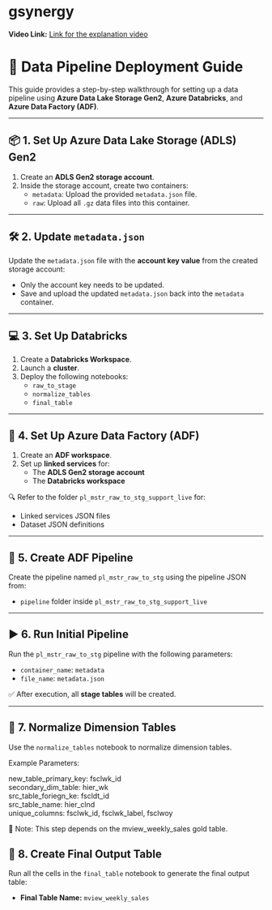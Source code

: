 
# gsynergy

**Video Link:** [Link for the explanation video](https://drive.google.com/file/d/133hB3g202zpZ0QViZwDGMfJRM7xjoyWg/view?usp=drive_link)


# 🚀 Data Pipeline Deployment Guide

This guide provides a step-by-step walkthrough for setting up a data pipeline using **Azure Data Lake Storage Gen2**, **Azure Databricks**, and **Azure Data Factory (ADF)**.

---

## 📦 1. Set Up Azure Data Lake Storage (ADLS) Gen2

1. Create an **ADLS Gen2 storage account**.
2. Inside the storage account, create two containers:
   - `metadata`: Upload the provided `metadata.json` file.
   - `raw`: Upload all `.gz` data files into this container.

---

## 🛠️ 2. Update `metadata.json`

Update the `metadata.json` file with the **account key value** from the created storage account:
- Only the account key needs to be updated.
- Save and upload the updated `metadata.json` back into the `metadata` container.

---

## 💻 3. Set Up Databricks

1. Create a **Databricks Workspace**.
2. Launch a **cluster**.
3. Deploy the following notebooks:
   - `raw_to_stage`
   - `normalize_tables`
   - `final_table`

---

## 🔗 4. Set Up Azure Data Factory (ADF)

1. Create an **ADF workspace**.
2. Set up **linked services** for:
   - The **ADLS Gen2 storage account**
   - The **Databricks workspace**

🔍 Refer to the folder `pl_mstr_raw_to_stg_support_live` for:
- Linked services JSON files
- Dataset JSON definitions

---

## 🧪 5. Create ADF Pipeline

Create the pipeline named `pl_mstr_raw_to_stg` using the pipeline JSON from:
- `pipeline` folder inside `pl_mstr_raw_to_stg_support_live`

---

## ▶️ 6. Run Initial Pipeline

Run the `pl_mstr_raw_to_stg` pipeline with the following parameters:
- `container_name`: `metadata`
- `file_name`: `metadata.json`

✅ After execution, all **stage tables** will be created.

---

## 🧹 7. Normalize Dimension Tables

Use the `normalize_tables` notebook to normalize dimension tables.

Example Parameters:

new_table_primary_key: fsclwk_id  
secondary_dim_table: hier_wk  
src_table_foriegn_ke: fscldt_id  
src_table_name: hier_clnd  
unique_columns: fsclwk_id, fsclwk_label, fsclwoy

📌 Note: This step depends on the mview_weekly_sales gold table.

## 🧾 8. Create Final Output Table

Run all the cells in the `final_table` notebook to generate the final output table:

- **Final Table Name:** `mview_weekly_sales`
